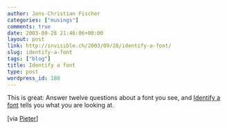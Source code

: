 ```yaml
---
author: Jens-Christian Fischer
categories: ["musings"]
comments: true
date: 2003-09-28 21:46:06+00:00
layout: post
link: http://invisible.ch/2003/09/28/identify-a-font/
slug: identify-a-font
tags: ["blog"]
title: Identify a font
type: post
wordpress_id: 188
---
```


This is great: Answer twelve questions about a font you see, and [Identify a font](http://www.identifont.com/identify.html) tells you what you are looking at.

[via [Pieter](http://walsweer.de/index.php)]
